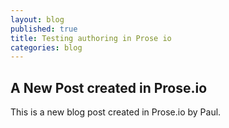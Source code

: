 ```yaml
---
layout: blog
published: true
title: Testing authoring in Prose io
categories: blog
---
```


## A New Post created in Prose.io

This is a new blog post created in Prose.io by Paul.

